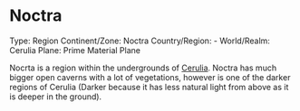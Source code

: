 # Noctra

Type: Region
Continent/Zone: Noctra
Country/Region: -
World/Realm: Cerulia
Plane: Prime Material Plane

Nocrta is a region within the undergrounds of [Cerulia](Cerulia%208fad80600fff487ab3fd9d21ef4f94c7.md). Noctra has much bigger open caverns with a lot of vegetations, however is one of the darker regions of Cerulia (Darker because it has less natural light from above as it is deeper in the ground).